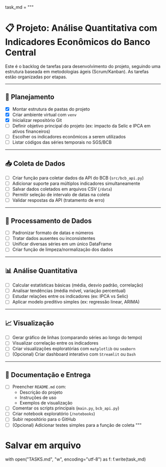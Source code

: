 task_md = """
# 📋 Projeto: Análise Quantitativa com Indicadores Econômicos do Banco Central

Este é o backlog de tarefas para desenvolvimento do projeto, seguindo uma estrutura baseada em metodologias ágeis (Scrum/Kanban). As tarefas estão organizadas por etapas.

---

## 🧠 Planejamento
- [x] Montar estrutura de pastas do projeto
- [x] Criar ambiente virtual com `venv`
- [x] Inicializar repositório Git
- [ ] Definir objetivo principal do projeto (ex: impacto da Selic e IPCA em ativos financeiros)
- [ ] Escolher os indicadores econômicos a serem utilizados
- [ ] Listar códigos das séries temporais no SGS/BCB

---

## 📥 Coleta de Dados
- [ ] Criar função para coletar dados da API do BCB (`src/bcb_api.py`)
- [ ] Adicionar suporte para múltiplos indicadores simultaneamente
- [ ] Salvar dados coletados em arquivos CSV (`/data`)
- [ ] Permitir seleção de intervalo de datas na coleta
- [ ] Validar respostas da API (tratamento de erro)

---

## 🧹 Processamento de Dados
- [ ] Padronizar formato de datas e números
- [ ] Tratar dados ausentes ou inconsistentes
- [ ] Unificar diversas séries em um único DataFrame
- [ ] Criar função de limpeza/normalização dos dados

---

## 📊 Análise Quantitativa
- [ ] Calcular estatísticas básicas (média, desvio padrão, correlação)
- [ ] Analisar tendências (média móvel, variação percentual)
- [ ] Estudar relações entre os indicadores (ex: IPCA vs Selic)
- [ ] Aplicar modelo preditivo simples (ex: regressão linear, ARIMA)

---

## 📈 Visualização
- [ ] Gerar gráfico de linhas (comparando séries ao longo do tempo)
- [ ] Visualizar correlação entre os indicadores
- [ ] Criar visualizações exploratórias com `matplotlib` ou `seaborn`
- [ ] (Opcional) Criar dashboard interativo com `Streamlit` ou `Dash`

---

## 📄 Documentação e Entrega
- [ ] Preencher `README.md` com:
  - Descrição do projeto
  - Instruções de uso
  - Exemplos de visualização
- [ ] Comentar os scripts principais (`main.py`, `bcb_api.py`)
- [ ] Criar notebook exploratório (`/notebooks`)
- [ ] Subir repositório para o GitHub
- [ ] (Opcional) Adicionar testes simples para a função de coleta
"""

# Salvar em arquivo
with open("TASKS.md", "w", encoding="utf-8") as f:
    f.write(task_md)

